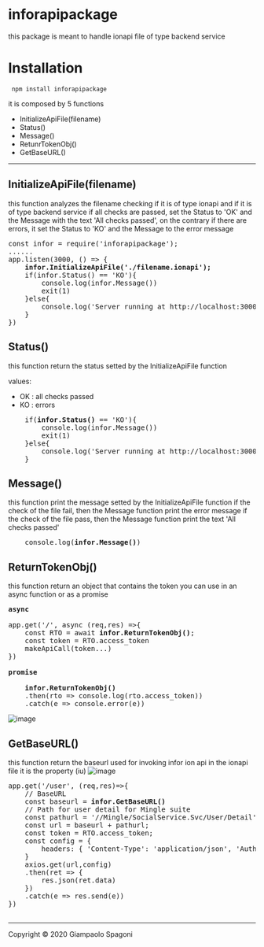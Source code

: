 # inforapipackage

this package is meant to handle ionapi file of type backend service

# Installation

` npm install inforapipackage`

it is composed by 5 functions

- InitializeApiFile(filename)
- Status()
- Message()
- RetunrTokenObj()
- GetBaseURL()

<hr>

## InitializeApiFile(filename)
this function analyzes the filename checking if it is of type ionapi and 
if it is of type backend service
if all checks are passed, set the Status to 'OK' and the Message with the text
'All checks passed', on the contrary if there are errors, it set the Status
to 'KO' and the Message to the error message

<pre>
const infor = require('inforapipackage');
......
app.listen(3000, () => {
    <b>infor.InitializeApiFile('./filename.ionapi');</b>
    if(infor.Status() == 'KO'){
        console.log(infor.Message())
        exit(1)
    }else{
        console.log('Server running at http://localhost:3000')
    }
})
</pre>

## Status()
this function return the status setted by the InitializeApiFile function

values:
- OK : all checks passed
- KO : errors

<pre>
    if(<b>infor.Status()</b> == 'KO'){
        console.log(infor.Message())
        exit(1)
    }else{
        console.log('Server running at http://localhost:3000')
    }
</pre>

## Message()
this function print the message setted by the InitializeApiFile function
if the check of the file fail, then the Message function print the error message
if the check of the file pass, then the Message function print the text 'All checks passed'

<pre>
    console.log(<b>infor.Message()</b>)
</pre>

## ReturnTokenObj()
this function return an object that contains the token
you can use in an async function or as a promise

<pre>
<b>async</b>

app.get('/', async (req,res) =>{
    const RTO = await <b>infor.ReturnTokenObj()</b>;
    const token = RTO.access_token
    makeApiCall(token...)
})

<b>promise</b>

    <b>infor.ReturnTokenObj()</b>
    .then(rto => console.log(rto.access_token))
    .catch(e => console.error(e))
</pre>

![image](https://user-images.githubusercontent.com/22134155/97788174-39f11c80-1bb7-11eb-8fd7-725c48b5b87d.png)


## GetBaseURL()
this function return the baseurl used for invoking infor ion api
in the ionapi file it is the property (iu)
![image](https://user-images.githubusercontent.com/22134155/97805611-7411fb00-1c57-11eb-84b9-a447fbb61c86.png)

<pre>
app.get('/user', (req,res)=>{
    // BaseURL
    const baseurl = <b>infor.GetBaseURL()</b>
    // Path for user detail for Mingle suite
    const pathurl = '/<TENANT>/Mingle/SocialService.Svc/User/Detail';
    const url = baseurl + pathurl;
    const token = RTO.access_token;
    const config = {
        headers: { 'Content-Type': 'application/json', 'Authorization' : `Bearer ${token}` }
    }
    axios.get(url,config)
    .then(ret => {
        res.json(ret.data)
    })
    .catch(e => res.send(e))
})

</pre>

<hr>
Copyright &copy; 2020 Giampaolo Spagoni